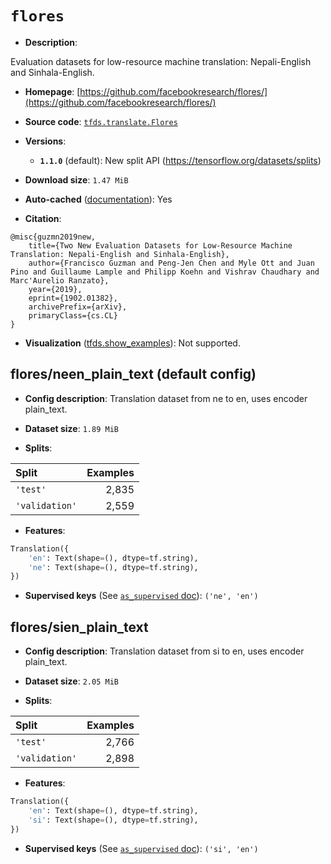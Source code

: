 <div itemscope itemtype="http://schema.org/Dataset">
  <div itemscope itemprop="includedInDataCatalog" itemtype="http://schema.org/DataCatalog">
    <meta itemprop="name" content="TensorFlow Datasets" />
  </div>

  <meta itemprop="name" content="flores" />
  <meta itemprop="description" content="Evaluation datasets for low-resource machine translation: Nepali-English and Sinhala-English.&#10;&#10;To use this dataset:&#10;&#10;```python&#10;import tensorflow_datasets as tfds&#10;&#10;ds = tfds.load(&#x27;flores&#x27;, split=&#x27;train&#x27;)&#10;for ex in ds.take(4):&#10;  print(ex)&#10;```&#10;&#10;See [the guide](https://www.tensorflow.org/datasets/overview) for more&#10;informations on [tensorflow_datasets](https://www.tensorflow.org/datasets).&#10;&#10;" />
  <meta itemprop="url" content="https://www.tensorflow.org/datasets/catalog/flores" />
  <meta itemprop="sameAs" content="https://github.com/facebookresearch/flores/" />
  <meta itemprop="citation" content="@misc{guzmn2019new,&#10;    title={Two New Evaluation Datasets for Low-Resource Machine Translation: Nepali-English and Sinhala-English},&#10;    author={Francisco Guzman and Peng-Jen Chen and Myle Ott and Juan Pino and Guillaume Lample and Philipp Koehn and Vishrav Chaudhary and Marc&#x27;Aurelio Ranzato},&#10;    year={2019},&#10;    eprint={1902.01382},&#10;    archivePrefix={arXiv},&#10;    primaryClass={cs.CL}&#10;}" />
</div>

# `flores`

*   **Description**:

Evaluation datasets for low-resource machine translation: Nepali-English and
Sinhala-English.

*   **Homepage**:
    [https://github.com/facebookresearch/flores/](https://github.com/facebookresearch/flores/)

*   **Source code**:
    [`tfds.translate.Flores`](https://github.com/tensorflow/datasets/tree/master/tensorflow_datasets/translate/flores.py)

*   **Versions**:

    *   **`1.1.0`** (default): New split API
        (https://tensorflow.org/datasets/splits)

*   **Download size**: `1.47 MiB`

*   **Auto-cached**
    ([documentation](https://www.tensorflow.org/datasets/performances#auto-caching)):
    Yes

*   **Citation**:

```
@misc{guzmn2019new,
    title={Two New Evaluation Datasets for Low-Resource Machine Translation: Nepali-English and Sinhala-English},
    author={Francisco Guzman and Peng-Jen Chen and Myle Ott and Juan Pino and Guillaume Lample and Philipp Koehn and Vishrav Chaudhary and Marc'Aurelio Ranzato},
    year={2019},
    eprint={1902.01382},
    archivePrefix={arXiv},
    primaryClass={cs.CL}
}
```

*   **Visualization**
    ([tfds.show_examples](https://www.tensorflow.org/datasets/api_docs/python/tfds/visualization/show_examples)):
    Not supported.

## flores/neen_plain_text (default config)

*   **Config description**: Translation dataset from ne to en, uses encoder
    plain_text.

*   **Dataset size**: `1.89 MiB`

*   **Splits**:

Split          | Examples
:------------- | -------:
`'test'`       | 2,835
`'validation'` | 2,559

*   **Features**:

```python
Translation({
    'en': Text(shape=(), dtype=tf.string),
    'ne': Text(shape=(), dtype=tf.string),
})
```

*   **Supervised keys** (See
    [`as_supervised` doc](https://www.tensorflow.org/datasets/api_docs/python/tfds/load#args)):
    `('ne', 'en')`

## flores/sien_plain_text

*   **Config description**: Translation dataset from si to en, uses encoder
    plain_text.

*   **Dataset size**: `2.05 MiB`

*   **Splits**:

Split          | Examples
:------------- | -------:
`'test'`       | 2,766
`'validation'` | 2,898

*   **Features**:

```python
Translation({
    'en': Text(shape=(), dtype=tf.string),
    'si': Text(shape=(), dtype=tf.string),
})
```

*   **Supervised keys** (See
    [`as_supervised` doc](https://www.tensorflow.org/datasets/api_docs/python/tfds/load#args)):
    `('si', 'en')`

